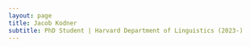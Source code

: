 ```yaml
---
layout: page
title: Jacob Kodner
subtitle: PhD Student | Harvard Department of Linguistics (2023-)
---
```

